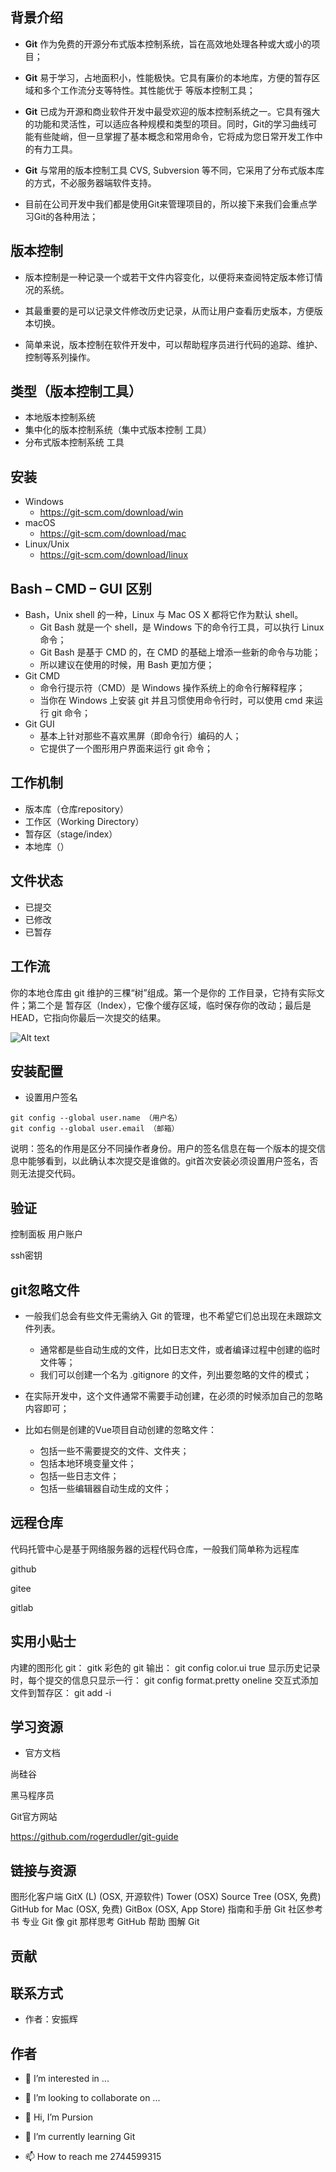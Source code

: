 ## 背景介绍

- **Git** 作为免费的开源分布式版本控制系统，旨在高效地处理各种或大或小的项目；

- **Git** 易于学习，占地面积小，性能极快。它具有廉价的本地库，方便的暂存区域和多个工作流分支等特性。其性能优于      等版本控制工具；

- **Git** 已成为开源和商业软件开发中最受欢迎的版本控制系统之一。它具有强大的功能和灵活性，可以适应各种规模和类型的项目。同时，Git的学习曲线可能有些陡峭，但一旦掌握了基本概念和常用命令，它将成为您日常开发工作中的有力工具。

- **Git** 与常用的版本控制工具 CVS, Subversion 等不同，它采用了分布式版本库的方式，不必服务器端软件支持。

- 目前在公司开发中我们都是使用Git来管理项目的，所以接下来我们会重点学习Git的各种用法；

## 版本控制

- 版本控制是一种记录一个或若干文件内容变化，以便将来查阅特定版本修订情况的系统。

- 其最重要的是可以记录文件修改历史记录，从而让用户查看历史版本，方便版本切换。

- 简单来说，版本控制在软件开发中，可以帮助程序员进行代码的追踪、维护、控制等系列操作。

## 类型（版本控制工具）

- 本地版本控制系统
- 集中化的版本控制系统（集中式版本控制 工具）
- 分布式版本控制系统 工具

## 安装

- Windows
  - <https://git-scm.com/download/win>
- macOS
  - <https://git-scm.com/download/mac>
- Linux/Unix
  - <https://git-scm.com/download/linux>

## Bash – CMD – GUI 区别

- Bash，Unix shell 的一种，Linux 与 Mac OS X 都将它作为默认 shell。
  - Git Bash 就是一个 shell，是 Windows 下的命令行工具，可以执行 Linux命令；
  - Git Bash 是基于 CMD 的，在 CMD 的基础上增添一些新的命令与功能；
  - 所以建议在使用的时候，用 Bash 更加方便；
- Git CMD
  - 命令行提示符（CMD）是 Windows 操作系统上的命令行解释程序；
  - 当你在 Windows 上安装 git 并且习惯使用命令行时，可以使用 cmd 来运行 git 命令；
- Git GUI
  - 基本上针对那些不喜欢黑屏（即命令行）编码的人；
  - 它提供了一个图形用户界面来运行 git 命令；

## 工作机制

- 版本库（仓库repository）
- 工作区（Working Directory）
- 暂存区（stage/index）
- 本地库（）

## 文件状态

- 已提交
- 已修改
- 已暂存

## 工作流

你的本地仓库由 git 维护的三棵“树”组成。第一个是你的 工作目录，它持有实际文件；第二个是 暂存区（Index），它像个缓存区域，临时保存你的改动；最后是 HEAD，它指向你最后一次提交的结果。

![Alt text](trees.png)

## 安装配置

- 设置用户签名

```shell
git config --global user.name （用户名）
git config --global user.email （邮箱）
```

说明：签名的作用是区分不同操作者身份。用户的签名信息在每一个版本的提交信息中能够看到，以此确认本次提交是谁做的。git首次安装必须设置用户签名，否则无法提交代码。

## 验证

控制面板   用户账户

ssh密钥

## git忽略文件

- 一般我们总会有些文件无需纳入 Git 的管理，也不希望它们总出现在未跟踪文件列表。

  - 通常都是些自动生成的文件，比如日志文件，或者编译过程中创建的临时文件等；
  - 我们可以创建一个名为 .gitignore 的文件，列出要忽略的文件的模式；

- 在实际开发中，这个文件通常不需要手动创建，在必须的时候添加自己的忽略内容即可；

- 比如右侧是创建的Vue项目自动创建的忽略文件：

  - 包括一些不需要提交的文件、文件夹；
  - 包括本地环境变量文件；
  - 包括一些日志文件；
  - 包括一些编辑器自动生成的文件；

## 远程仓库

代码托管中心是基于网络服务器的远程代码仓库，一般我们简单称为远程库

github

gitee

gitlab

## 实用小贴士

内建的图形化 git：
gitk
彩色的 git 输出：
git config color.ui true
显示历史记录时，每个提交的信息只显示一行：
git config format.pretty oneline
交互式添加文件到暂存区：
git add -i

## 学习资源

- 官方文档

尚硅谷

黑马程序员

Git官方网站

<https://github.com/rogerdudler/git-guide>

## 链接与资源

图形化客户端
GitX (L) (OSX, 开源软件)
Tower (OSX)
Source Tree (OSX, 免费)
GitHub for Mac (OSX, 免费)
GitBox (OSX, App Store)
指南和手册
Git 社区参考书
专业 Git
像 git 那样思考
GitHub 帮助
图解 Git

## 贡献

## 联系方式

- 作者：安振辉

## 作者

- 👀 I’m interested in ...
- 💞️ I’m looking to collaborate on ...

- 👋 Hi, I’m Pursion
- 🌱 I’m currently learning Git
- 📫 How to reach me 2744599315
